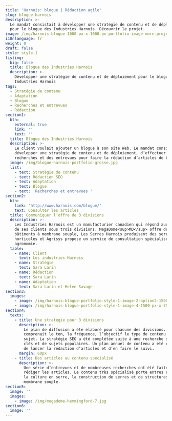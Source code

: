 ```yaml
---
title: 'Harnois: blogue | Rédaction agile'
slug: blogue-harnois
description: >-
  Le mandat consistait à développer une stratégie de contenu et de déploiement
  pour le blogue des Industries Harnois. Découvrir le projet.
image: /img/harnois-blogue-1000-px-x-1000-px-portfolio-image-more-projects.png
i18nlanguage: fr
weight: 0
draft: false
style: style-1
listing:
  big: false
  title: Blogue des Industries Harnois
  description: >-
    Développer une stratégie de contenu et de déploiement pour le blogue des
    Industries Harnois
tags:
  - Stratégie de contenu
  - Adaptation
  - Blogue
  - Recherches et entrevues
  - Rédaction
section1:
  btn:
    external: true
    link: ''
    text: ''
  title: Blogue des Industries Harnois
  description: >-
    Le client voulait ajouter un blogue à son site Web. Le mandat consistait à
    développer une stratégie de contenu et de déploiement, d’effectuer des
    recherches et des entrevues pour faire la rédaction d’articles de blogue.
  image: /img/blogue-harnois-portfolio-grosse.jpg
  list:
    - text: Stratégie de contenu
    - text: Rédaction SEO
    - text: Adaptation
    - text: Blogue
    - text: 'Recherches et entrevues '
section2:
  btn:
    link: 'http://www.harnois.com/blogue/'
    text: Consulter les articles
  title: Communiquer l’offre de 3 divisions
  description: >-
    Les Industries Harnois est un manufacturier canadien qui répond aux besoins
    de ses clients sous trois divisions. MegaDome<sup>MD</sup> offre des
    bâtiments à membrane souple, Les Serres Harnois produisent des serres
    horticoles et Agrisys propose un service de consultation spécialisé en
    agronomie. 
  table:
    - name: Client
      text: Les industries Harnois
    - name: Stratégie
      text: Sara Larin
    - name: Rédaction
      text: Sara Larin
    - name: Adaptation
      text: Sara Larin et Helen Savage
section3:
  images:
    - image: /img/harnois-blogue-portfolio-style-1-image-2-option2-1500.jpg
    - image: /img/harnois-blogue-portfolio-style-1-image-4-1500-px-x-750-px-2.png
section4:
  texts:
    - title: Une stratégie pour 3 divisions
      description: >-
        Le plan de diffusion a été élaboré pour chacune des divisions. Il
        comprenait le ton, la fréquence, l’objectif le type de contenu et le
        sujet. La stratégie SEO a été complétée suite à une recherche de mots
        clés et de sujets populaires. Un plan annuel de contenu a été conçu afin
        de lancer la rédaction d’articles et d’en faire le suivi.
      margin: 60px
    - title: Des articles au contenu spécialisé
      description: >-
        Une série d’entrevues et de nombreuses recherches ont été faites afin de
        rédiger les articles. Le contenu très spécialisé porte entres autres sur
        la culture en serre, la construction de serres et de structures à
        membrane souple.
section5:
  image: ''
  images:
    - image: /img/megadome-hemmingford-7.jpg
section6:
  image: ''
---
```


